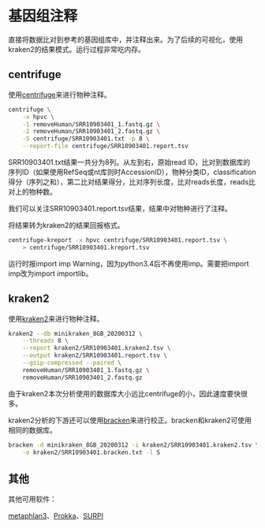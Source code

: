 # 基因组注释

直接将数据比对到参考的基因组库中，并注释出来。为了后续的可视化，使用kraken2的结果模式。运行过程非常吃内存。



## centrifuge

使用[centrifuge](https://ccb.jhu.edu/software/centrifuge/manual.shtml)来进行物种注释。


```bash
centrifuge \
	-x hpvc \
	-1 removeHuman/SRR10903401_1.fastq.gz \
	-2 removeHuman/SRR10903401_2.fastq.gz \
	-S centrifuge/SRR10903401.txt -p 8 \
	--report-file centrifuge/SRR10903401.report.tsv
```

SRR10903401.txt结果一共分为8列。从左到右，原始read ID，比对到数据库的序列ID（如果使用RefSeq或nt库则时AccessionID），物种分类ID，classification得分（序列之和），第二比对结果得分，比对序列长度，比对reads长度，reads比对上的物种数。

我们可以关注SRR10903401.report.tsv结果，结果中对物种进行了注释。


将结果转为kraken2的结果回报格式。

```bash
centrifuge-kreport -x hpvc centrifuge/SRR10903401.report.tsv \
	> centrifuge/SRR10903401.kreport.tsv
```

运行时报import imp  Warning，因为python3.4后不再使用imp。需要把import imp改为import importlib。



## kraken2

使用[kraken2](https://github.com/DerrickWood/kraken2/wiki)来进行物种注释。

```bash
kraken2 --db minikraken_8GB_20200312 \
	--threads 8 \
	--report kraken2/SRR10903401.kraken2.tsv \
	--output kraken2/SRR10903401.report.tsv \
	--gzip-compressed --paired \
	removeHuman/SRR10903401_1.fastq.gz \
	removeHuman/SRR10903401_2.fastq.gz
```

由于kraken2本次分析使用的数据库大小远比centrifuge的小，因此速度要快很多。



kraken2分析的下游还可以使用[bracken](https://ccb.jhu.edu/software/bracken/index.shtml)来进行校正。bracken和kraken2可使用相同的数据库。

```bash
bracken -d minikraken_8GB_20200312 -i kraken2/SRR10903401.kraken2.tsv \
	-o kraken2/SRR10903401.bracken.txt -l S
```



## 其他

其他可用软件：

[metaphlan3](https://huttenhower.sph.harvard.edu/metaphlan/)、[Prokka](https://github.com/tseemann/prokka)、[SURPI](https://github.com/chiulab/SURPI-plus-dist)


